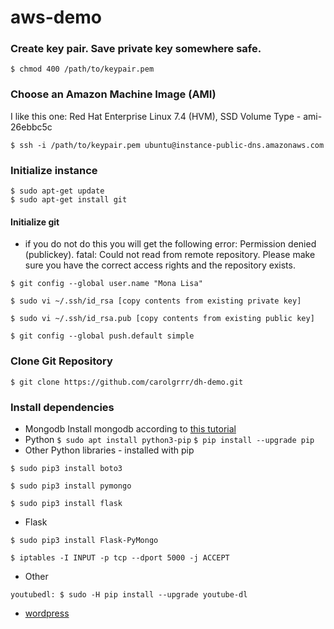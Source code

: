 # aws-demo


### Create key pair. Save private key somewhere safe.
	$ chmod 400 /path/to/keypair.pem

### Choose an Amazon Machine Image (AMI)
I like this one:
	Red Hat Enterprise Linux 7.4 (HVM), SSD Volume Type - ami-26ebbc5c

	$ ssh -i /path/to/keypair.pem ubuntu@instance-public-dns.amazonaws.com

### Initialize instance
	$ sudo apt-get update
	$ sudo apt-get install git

#### Initialize git
* if you do not do this you will get the following error: Permission denied (publickey). fatal: Could not read from remote repository. Please make sure you have the correct access rights and the repository exists.

`$ git config --global user.name "Mona Lisa"`

`$ sudo vi ~/.ssh/id_rsa [copy contents from existing private key]`

`$ sudo vi ~/.ssh/id_rsa.pub [copy contents from existing public key]`

`$ git config --global push.default simple`

### Clone Git Repository
	$ git clone https://github.com/carolgrrr/dh-demo.git

### Install dependencies
* Mongodb 
	Install mongodb according to [this tutorial](https://www.howtoforge.com/tutorial/install-mongodb-on-ubuntu-16.04/)
* Python
	`$ sudo apt install python3-pip`
	`$ pip install --upgrade pip`
* Other Python libraries - installed with pip

`$ sudo pip3 install boto3`

`$ sudo pip3 install pymongo`

`$ sudo pip3 install flask`

* Flask

`$ sudo pip3 install Flask-PyMongo`

`$ iptables -I INPUT -p tcp --dport 5000 -j ACCEPT`

* Other

`youtubedl: $ sudo -H pip install --upgrade youtube-dl`
* [wordpress](https://www.tecmint.com/install-wordpress-on-ubuntu-16-04-with-lamp/)
